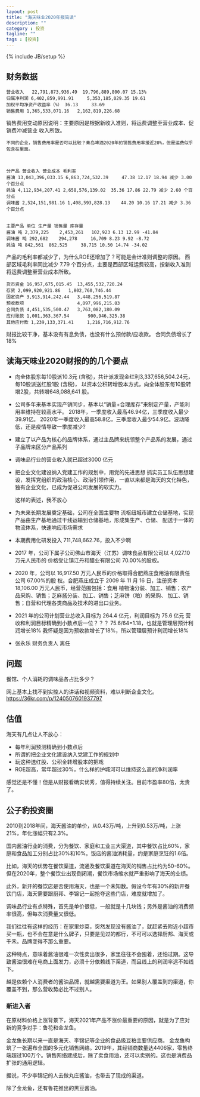 ```yaml
---
layout: post
title: "海天味业2020年报简读"
description: ""
category : 投资
tagline: ""
tags : [投资]
---
```

{% include JB/setup %}

## 财务数据

    营业收入   22,791,873,936.49  19,796,889,800.07 15.13%
    归属净利润 6,402,859,991.91     5,353,185,029.35 19.61 
    加权平均净资产收益率（%） 36.13     33.69
    销售费用 1,365,533,071.16   2,162,819,226.68

销售费用变动原因说明：主要原因是根据新收入准则，将运费调整至营业成本、促销费冲减营业
收入所致。

    不同的企业，销售费用率是否可以比较？青岛啤酒2020年的销售费用率接近20%，但是运费似乎包含在里面。



    分产品 营业收入 营业成本 毛利率
    酱油 13,043,396,033.15 6,863,724,532.39     47.38 12.17 18.94 减少 3.00 个百分点
    蚝油 4,112,934,207.41 2,658,576,139.02  35.36 17.86 22.79 减少 2.60 个百分点
    调味酱 2,524,151,981.16 1,408,593,828.13    44.20 10.16 17.21 减少 3.36 个百分点


    主要产品 单位 生产量 销售量 库存量
    酱油 吨 2,379,225    2,453,261   102,923 6.13 12.99 -41.84
    调味酱 吨 292,682    294,278     16,709 8.23 9.92 -8.72
    蚝油 吨 842,561  862,525     38,715 10.50 14.74 -34.02

产品的毛利率都减少了，为什么ROE还增加了？可能是会计准则调整的原因。
西部区域毛利率同比减少 7.79 个百分点，主要是西部区域运费较高，按新收入准则将运费调整至营业成本所致。


    货币资金 16,957,675,015.45  13,455,532,720.24
    存货 2,099,920,921.86   1,802,760,746.44
    固定资产 3,913,914,242.44   3,448,256,519.87
    预收款项                    4,097,996,215.03
    合同负债 4,451,535,500.47   3,763,082,180.09
    应付账款 1,001,363,367.54       900,946,325.38
    其他应付款 1,239,133,371.41     1,216,716,912.76

财报比较干净，基本没有有息负债，也没有什么预付款/应收款。
合同负债增长了18%


## 读海天味业2020财报的的几个要点

* 向全体股东每10股派10.3元 (含税)，共计派发现金红利3,337,656,504.24元，
每10股派送红股1股 (含税)，
以资本公积转增股本方式，向全体股东每10股转增2股，共转增648,088,641 股。

* 公司多年来基本实现产销同步，基本以“销量+合理库存”来制定产量，产能利用率维持在较高水平。
    2018年，一季度收入最高46.94亿，三季度收入最少39.91亿。
    2020年一季度收入最高58.8亿，三季度收入最少54.9亿。波动降低，还是疫情导致一季度减少?

* 建立了以产品为核心的品牌体系，通过主品牌来统领整个产品系的发展，通过子品牌来区分产品系列

* 调味品行业的营业收入就已超过3000 亿元

* 把企业文化建设纳入党建工作的规划中，用党的先进思想
抓实员工队伍思想建设，发挥党组织的政治核心、政治引领作用，一直以来都是海天的文化特色，
独有企业文化，已成为促进公司发展的软实力。

    这样的表述，我不放心

* 为未来长期发展奠定基础，公司在全国主要物
流枢纽城市建立仓储基地，实现产品由生产基地通过干线运输到仓储基地，形成集生产、仓储、
配送于一体的物流体系，快速响应市场需求

* 本期费用化研发投入 711,748,662.76，投入不少啊

* 2017 年，公司下属子公司佛山市海天（江苏）调味食品有限公司以 4,027.10 万元人民币的
价格受让镇江丹和醋业有限公司 70.00%的股权。

* 2020 年，公司以 16,917.50 万元人民币的价格取得合肥燕庄食用油有限责任公司 67.00%的股
权。合肥燕庄成立于 2009 年 11 月 16 日，注册资本 18,106.00 万元人民币，经营范围包括：食用
植物油分装、加工、销售；农产品采购、销售；芝麻酱分装、加工、销售；芝麻饼（粕）的采购、
加工、销售；自营和代理各类商品及技术的进出口业务。

* 2021 年的公司计划营业总收入目标为 264.4 亿元，利润目标为 75.6 亿元
    营收和利润目标精确到小数点后一位？？？
    75.6/64=1.18，也就是管理层预计利润增长18%
    我怀疑是因为预收款增长了18%，所以管理层预计利润增长18%

* 张永乐 财务负责人 离任


## 问题
餐馆、个人消耗的调味品各占比多少？

网上基本上找不到实控人的讲话和视频资料，难以判断企业文化。
https://36kr.com/p/1240507601937797


## 估值

海天有几点让人不放心：
* 每年利润预测精确到小数点后
* 所谓的把企业文化建设纳入党建工作的规划中
* 玩这种送红股、公积金转增股本的把戏
* ROE超高，常年超过30%，什么样的护城河可以维持这么高的净利润率

感觉还是不懂！但是从财报看确实优秀，值得持续关注。目前市盈率80倍，太贵了。

## 公子豹投资圈 
2010到2018年间，海天酱油的单价，从0.43万/吨，上升到0.53万/吨，上涨21%，年化涨幅只有2.3%。

国内酱油行业的消费，分为餐饮、家庭和工业三大渠道，其中餐饮占比60%，家庭和食品加工分别占比30%和10%。饭店的酱油消耗量，约是家庭烹饪的1.6倍。

比如，海天的优势在餐饮渠道，流通及餐饮渠道在海天的销售占比约为50-60%。但在2020年，整个餐饮业出现倒闭潮，餐饮市场缩水就严重影响了海天的业绩。

此外，新开的餐饮店是否使用海天，也是一个未知数。假设今年有30%的新开餐饮门店，海天需要跟厨邦、李锦记一起抢夺这些门店，难度就增加了。

调味品行业有点特殊，首先是单价很低，一般就是十几块钱；另外是酱油的消费频率很高，但每次消费量又很低。

我们往往有这样的经历：在家里炒菜，突然发现没有酱油了，就赶紧去附近小超市买一瓶，也不会在意是什么牌子，只要是见过的都行，不可可以选择厨邦、海天或千禾。品牌变得不那么重要。

这种特点，意味着酱油很难一次性卖出很多，家里往往不会囤着，还怕过期。这导致酱油很难在电商上面发力，必须十分依赖线下渠道，而且线上的利润率远不如线下。

越是依赖个人消费者的酱油品牌，就越需要渠道为王。如果别人覆盖到的渠道，你覆盖不到，那么营收势必比不过别人。

### 新进入者
在原材料价格上涨背景下，海天2021年产品不涨价最重要的原因，就是为了应对新的竞争对手：鲁花和金龙鱼。

金龙鱼长期以来一直是海天、李锦记等企业的食品级豆粕主要供应商。
金龙鱼构筑了一张遍布全国的多元化销售网络。2019年，其经销商数量达4406家，零售终端超过100万个。销售网络建成后，除了卖食用油，还可以卖别的。这也是消费品扩张的通用逻辑。

据说，不少李锦记的人去做丸庄酱油，也带去了现成的渠道。

除了金龙鱼，还有鲁花推出的黑豆酱油。

